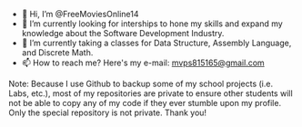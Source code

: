 - 👋 Hi, I’m @FreeMoviesOnline14
- 👀 I’m currently looking for interships to hone my skills and expand my knowledge about the Software Development Industry.
- 🌱 I’m currently taking a classes for Data Structure, Assembly Language, and Discrete Math.
- 📫 How to reach me? Here's my e-mail: mvps815165@gmail.com


Note: Because I use Github to backup some of my school projects (i.e. Labs, etc.), most of my repositories are private to ensure other students will not be able to copy any of my code if they ever stumble upon my profile. Only the special repository is not private. Thank you!
